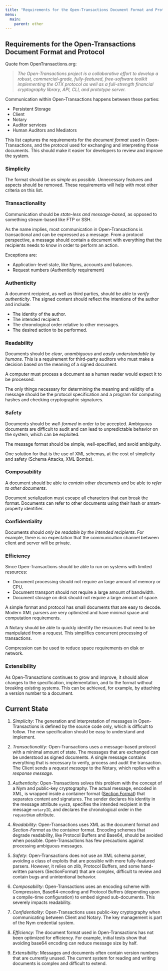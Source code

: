 ```yaml
---
title: "Requirements for the Open-Transactions Document Format and Protocol"
menu:
  main:
    parent: other
---
```


## Requirements for the Open-Transactions Document Format and Protocol

Quote from OpenTransactions.org:

> *The Open-Transactions project is a collaborative effort to develop a robust,
commercial-grade, fully-featured, free-software toolkit implementing the OTX
protocol as well as a full-strength financial cryptography library, API, CLI,
and prototype server.*

Communication within Open-Transactions happens between these parties:

* Persistent Storage
* Client
* Notary
* Auditor services
* Human Auditors and Mediators

This list captures the requirements for the *document format* used in
Open-Transactions, and the *protocol* used for exchanging and interpreting those
documents. This should make it easier for developers to review and improve the
system.


### Simplicity

The format should be *as simple as possible*. Unnecessary features and aspects
should be removed. These requirements will help with most other criteria on this
list.


### Transactionality

Communication should be *state-less and message-based*, as opposed to something
stream-based like FTP or SSH.

As the name implies, most communication in Open-Transactions is transactional
and can be expressed as a message. From a protocol perspective, a message should
contain a document with everything that the recipients needs to know in
order to perform an action.

Exceptions are:
* Application-level state, like Nyms, accounts and balances.
* Request numbers (*Authenticity* requirement)

### Authenticity

A document recipient, as well as third parties, should be able to *verify
authenticity*. The signed content should reflect the intentions of the author
and include:

* The identity of the author.
* The intended recipient.
* The chronological order relative to other messages.
* The desired action to be performed.


### Readability

Documents should be *clear*, *unambiguous* and *easily understandable by
humans*.  This is a requirement for third-party auditors who must make a
decision based on the meaning of a signed document.

A computer must process a document as a human reader would expect it to be
processed.

The only things necessary for determining the meaning and validity of a message
should be the protocol specification and a program for computing hashes and
checking cryptographic signatures.


### Safety

Documents should be *well-formed* in order to be accepted. Ambiguous documents
are difficult to audit and can lead to unpredictable behavior on the system,
which can be exploited.

The message format should be simple, well-specified, and avoid ambiguity.

One solution for that is the use of XML schemas, at the cost of simplicity and
safety (Schema Attacks, XML Bombs).


### Composability

A document should be able to *contain other documents* and be able to *refer to
other documents*.

Document serialization must escape all characters that can break the format.
Documents can refer to other documents using their hash or smart-property
identifier.


### Confidentiality

Documents should *only be readable by the intended recipients*. For example, there
is no expectation that the communication channel between client and server will be
private.


### Efficiency

Since Open-Transactions should be able to run on systems with limited resources:

* Document processing should not require an large amount of memory or CPU.
* Document transport should not require a large amount of bandwidth.
* Document storage on disk should not require a large amount of space.

A simple format and protocol has small documents that are easy to decode. 
Modern XML parsers are very optimized and have minimal space and computation
requirements.

A Notary should be able to quickly identify the resources that need to
be manipulated from a request. This simplifies concurrent processing of
transactions.

Compression can be used to reduce space requirements on disk or network.


### Extensibility

As Open-Transactions continues to grow and improve, it should allow
changes to the specification, implementation, and to the format without
breaking existing systems. This can be achieved, for example, by attaching 
a version number to a document.


## Current State

1. *Simplicity*: The generation and interpretation of messages in
   Open-Transactions is defined by the source code only, which is difficult to
   follow. The new specification should be easy to understand and implement.

1. *Transactionality*: Open-Transactions uses a message-based protocol with a
   minimal amount of state. The messages that are exchanged can be understood as
   signed documents. A single message contains everything that is necessary
   to verify, process and audit the transaction. The Client sends a _request
   message_ to the Notary, which replies with a _response message_.

1. *Authenticity*: Open-Transactions solves this problem with the concept of a
   Nym and public-key cryptography. The actual message, encoded in XML, is wrapped
   inside a container format ([Section Format](SectionFormat.md)) that
   separates content and signatures.  The sender declares his identity in the
   message attribute `nymID`, specifies the intended recipient in the message
   `notaryID`, and declares the chronological order in the `requestNum` attribute.

1. *Readability*: Open-Transactions uses XML as the document format and
   _Section-Format_ as the container format. Encoding schemes that degrade
   readability, like Protocol Buffers and Base64, should be avoided when possible.
   Open-Transactions has few precautions against processing ambiguous messages.

1. *Safety*: Open-Transactions does not use an XML schema parser, avoiding a
   class of exploits that are possible with more fully-featured parsers. However, it
   relies on zlib, Protocol Buffers, and some hand-written parsers (SectionFormat)
   that are complex, difficult to review and contain bugs and unintentional
   behavior.

1. *Composability*: Open-Transactions uses an encoding scheme with Compression,
   Base64-encoding and Protocol Buffers (depending upon a compile-time configuration)
   to embed signed sub-documents. This severely impacts readability.

1. *Confidentiality*: Open-Transactions uses public-key cryptography when
   communicating between Client and Notary. The key management is part of the Nym
   credential system.

1. *Efficiency*: The document format used in Open-Transactions has not been
   optimized for efficiency. For example, initial tests show that avoiding base64
   encoding can reduce message size by half.

1. *Extensibility*: Messages and documents often contain version numbers that
   are currently unused. The current system for reading and writing documents is
   complex and difficult to extend.
